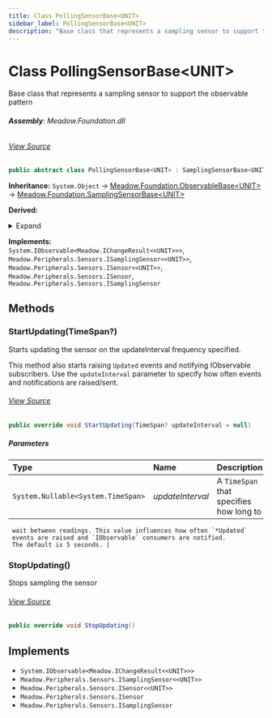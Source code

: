 ```yaml
---
title: Class PollingSensorBase<UNIT>
sidebar_label: PollingSensorBase<UNIT>
description: "Base class that represents a sampling sensor to support the observable pattern"
---
```

# Class PollingSensorBase&lt;UNIT&gt;
Base class that represents a sampling sensor to support the observable pattern

###### **Assembly**: Meadow.Foundation.dll
###### [View Source](https://github.com/WildernessLabs/Meadow.Foundation.git/blob/develop/Source/Meadow.Foundation.Core/PollingSensorBase.cs#L11)
```csharp title="Declaration"
public abstract class PollingSensorBase<UNIT> : SamplingSensorBase<UNIT>, IObservable<IChangeResult<UNIT>>, ISamplingSensor<UNIT>, ISensor<UNIT>, ISensor, ISamplingSensor where UNIT : struct
```
**Inheritance:** `System.Object` -> [Meadow.Foundation.ObservableBase&lt;UNIT&gt;](../Meadow.Foundation/ObservableBase`UNIT`) -> [Meadow.Foundation.SamplingSensorBase&lt;UNIT&gt;](../Meadow.Foundation/SamplingSensorBase`UNIT`)

**Derived:**  

<details><summary>Expand</summary>

[Meadow.Foundation.ByteCommsSensorBase&lt;UNIT&gt;](../Meadow.Foundation/ByteCommsSensorBase`UNIT`), [Meadow.Foundation.ICs.ADC.Ads1x15Base](../Meadow.Foundation.ICs.ADC/Ads1x15Base), [Meadow.Foundation.ICs.FanControllers.Emc2101](../Meadow.Foundation.ICs.FanControllers/Emc2101), [Meadow.Foundation.Sensors.Accelerometers.Bmi270](../Meadow.Foundation.Sensors.Accelerometers/Bmi270), [Meadow.Foundation.Sensors.Atmospheric.Bme280](../Meadow.Foundation.Sensors.Atmospheric/Bme280), [Meadow.Foundation.Sensors.Atmospheric.Bme68x](../Meadow.Foundation.Sensors.Atmospheric/Bme68x), [Meadow.Foundation.Sensors.Atmospheric.HC2](../Meadow.Foundation.Sensors.Atmospheric/HC2), [Meadow.Foundation.Sensors.Distance.A02yyuw](../Meadow.Foundation.Sensors.Distance/A02yyuw), [Meadow.Foundation.Sensors.Distance.Me007ys](../Meadow.Foundation.Sensors.Distance/Me007ys), [Meadow.Foundation.Sensors.Environmental.NextPm](../Meadow.Foundation.Sensors.Environmental/NextPm), [Meadow.Foundation.Sensors.Environmental.Y4000](../Meadow.Foundation.Sensors.Environmental/Y4000), [Meadow.Foundation.Sensors.LoadCell.Hx711](../Meadow.Foundation.Sensors.LoadCell/Hx711), [Meadow.Foundation.Sensors.Moisture.Fc28](../Meadow.Foundation.Sensors.Moisture/Fc28), [Meadow.Foundation.Sensors.Motion.Adxl3xxBase](../Meadow.Foundation.Sensors.Motion/Adxl3xxBase), [Meadow.Foundation.Sensors.Motion.Lis2Mdl](../Meadow.Foundation.Sensors.Motion/Lis2Mdl), [Meadow.Foundation.Sensors.Motion.Lis3mdl](../Meadow.Foundation.Sensors.Motion/Lis3mdl), [Meadow.Foundation.Sensors.Motion.Lsm303agr](../Meadow.Foundation.Sensors.Motion/Lsm303agr), [Meadow.Foundation.Sensors.Motion.Lsm6dsox](../Meadow.Foundation.Sensors.Motion/Lsm6dsox), [Meadow.Foundation.Sensors.Weather.SwitchingAnemometer](../Meadow.Foundation.Sensors.Weather/SwitchingAnemometer)
</details>



**Implements:**  
`System.IObservable<Meadow.IChangeResult<<UNIT>>>`, `Meadow.Peripherals.Sensors.ISamplingSensor<<UNIT>>`, `Meadow.Peripherals.Sensors.ISensor<<UNIT>>`, `Meadow.Peripherals.Sensors.ISensor`, `Meadow.Peripherals.Sensors.ISamplingSensor`

## Methods
### StartUpdating(TimeSpan?)
Starts updating the sensor on the updateInterval frequency specified.

This method also starts raising `Updated` events and notifying
IObservable subscribers. Use the `updateInterval` parameter
to specify how often events and notifications are raised/sent.
###### [View Source](https://github.com/WildernessLabs/Meadow.Foundation.git/blob/develop/Source/Meadow.Foundation.Core/PollingSensorBase.cs#L26)
```csharp title="Declaration"
public override void StartUpdating(TimeSpan? updateInterval = null)
```

##### Parameters

| Type | Name | Description |
|:--- |:--- |:--- |
| `System.Nullable<System.TimeSpan>` | *updateInterval* | A `TimeSpan` that specifies how long to
     wait between readings. This value influences how often `*Updated`
     events are raised and `IObservable` consumers are notified.
     The default is 5 seconds. |

### StopUpdating()
Stops sampling the sensor
###### [View Source](https://github.com/WildernessLabs/Meadow.Foundation.git/blob/develop/Source/Meadow.Foundation.Core/PollingSensorBase.cs#L71)
```csharp title="Declaration"
public override void StopUpdating()
```

## Implements

* `System.IObservable<Meadow.IChangeResult<<UNIT>>>`
* `Meadow.Peripherals.Sensors.ISamplingSensor<<UNIT>>`
* `Meadow.Peripherals.Sensors.ISensor<<UNIT>>`
* `Meadow.Peripherals.Sensors.ISensor`
* `Meadow.Peripherals.Sensors.ISamplingSensor`
